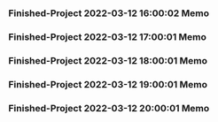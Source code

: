 ### Finished-Project 2022-03-12 16:00:02 Memo
### Finished-Project 2022-03-12 17:00:01 Memo
### Finished-Project 2022-03-12 18:00:01 Memo
### Finished-Project 2022-03-12 19:00:01 Memo
### Finished-Project 2022-03-12 20:00:01 Memo
